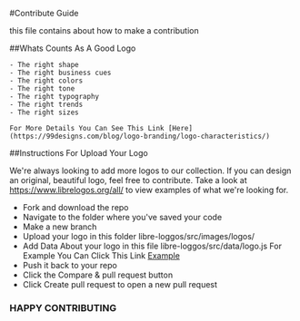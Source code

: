 #Contribute Guide

this file contains about how to make a contribution

##Whats Counts As A Good Logo

    - The right shape
    - The right business cues
    - The right colors
    - The right tone
    - The right typography
    - The right trends
    - The right sizes

    For More Details You Can See This Link [Here](https://99designs.com/blog/logo-branding/logo-characteristics/)

##Instructions For Upload Your Logo

We're always looking to add more logos to our collection. If you can design an original, beautiful logo, feel free to contribute.
Take a look at https://www.librelogos.org/all/ to view examples of what we're looking for.

- Fork and download the repo
- Navigate to the folder where you've saved your code
- Make a new branch
- Upload your logo in this folder libre-loggos/src/images/logos/
- Add Data About your logo in this file libre-loggos/src/data/logo.js For Example You Can Click This Link [Example](https://github.com/enjeck/libre-logos/blob/main/src/data/logos.js)
- Push it back to your repo
- Click the Compare & pull request button
- Click Create pull request to open a new pull request

### HAPPY CONTRIBUTING 


